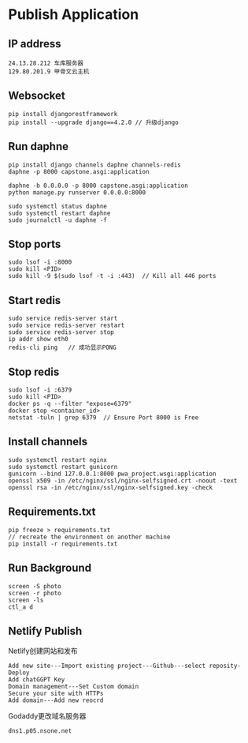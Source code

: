 # Publish Application
## IP address
```
24.13.28.212 车库服务器
129.80.201.9 甲骨文云主机
```
## Websocket
```
pip install djangorestframework
pip install --upgrade django==4.2.0 // 升级django
```
## Run daphne
```
pip install django channels daphne channels-redis
daphne -p 8000 capstone.asgi:application
```
```
daphne -b 0.0.0.0 -p 8000 capstone.asgi:application
python manage.py runserver 0.0.0.0:8000
```
```
sudo systemctl status daphne
sudo systemctl restart daphne
sudo journalctl -u daphne -f
```
## Stop ports
```
sudo lsof -i :8000
sudo kill <PID>
sudo kill -9 $(sudo lsof -t -i :443)  // Kill all 446 ports
```
## Start redis
```
sudo service redis-server start
sudo service redis-server restart
sudo service redis-server stop
ip addr show eth0
redis-cli ping	 // 成功显示PONG
```
## Stop redis
```
sudo lsof -i :6379
sudo kill <PID>
docker ps -q --filter "expose=6379"
docker stop <container_id>
netstat -tuln | grep 6379  // Ensure Port 8000 is Free
```

## Install channels
```
sudo systemctl restart nginx
sudo systemctl restart gunicorn
gunicorn --bind 127.0.0.1:8000 pwa_project.wsgi:application
openssl x509 -in /etc/nginx/ssl/nginx-selfsigned.crt -noout -text
openssl rsa -in /etc/nginx/ssl/nginx-selfsigned.key -check
```
## Requirements.txt
```
pip freeze > requirements.txt
// recreate the environment on another machine
pip install -r requirements.txt
```
## Run Background
```
screen -S photo
screen -r photo
screen -ls
ctl_a d
```
## Netlify Publish
Netlify创建网站和发布
```
Add new site---Import existing project---Github---select reposity-Deploy
Add chatGGPT Key
Domain management---Set Custom domain
Secure your site with HTTPs
Add domain---Add new reocrd
```
Godaddy更改域名服务器
```
dns1.p05.nsone.net
```
